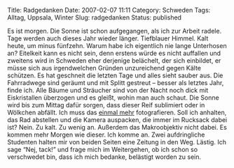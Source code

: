 Title: Radgedanken
Date: 2007-02-07 11:11
Category: Schweden
Tags: Alltag, Uppsala, Winter
Slug: radgedanken
Status: published

Es ist morgen. Die Sonne ist schon aufgegangen, als ich zur Arbeit
radele. Tage werden auch dieses Jahr wieder länger. Tiefblauer Himmel.
Kalt heute, um minus fünfzehn. Warum habe ich eigentlich nie lange
Unterhosen an? Eitelkeit kann es nicht sein, denn erstens würde es nicht
auffallen und zweitens wird in Schweden eher derjenige belächelt, der
sich einbildet, er müsse sich aus irgendwelchen Gründen unzureichend
gegen Kälte schützen. Es hat geschneit die letzten Tage und alles sieht
sauber aus. Die Fahrradwege sind geräumt und mit Splitt gestreut –
besser als letztes Jahr, finde ich. Alle Bäume und Sträucher sind von
der Nacht noch dick mit Eiskristallen überzogen und es gleißt, wohin man
auch schaut. Die Sonne wird bis zum Mittag dafür sorgen, dass dieser
Reif sublimiert oder in Wölkchen abfällt. Ich muss das [einmal
mehr](http://www.fiket.de/2007/01/09/eiskristall/) fotografieren. Soll
ich anhalten, das Rad abstellen und die Kamera auspacken, die immer im
Rucksack dabei ist? Nein. Zu kalt. Zu wenig an. Außerdem das
Makroobjektiv nicht dabei. Es kommen mehr Morgen wie dieser. Ich komme
an. Zwei aufdringliche Studenten halten mir von beiden Seiten eine
Zeitung in den Weg. Lästig. Ich sage “Nej, tack!” und frage mich im
Weitergehen, ob ich schon so verschwedet bin, dass ich mich bedanke,
belästigt worden zu sein.

